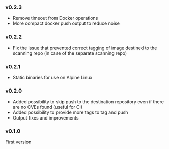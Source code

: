 ### v0.2.3

* Remove timeout from Docker operations
* More compact docker push output to reduce noise

### v0.2.2

* Fix the issue that prevented correct tagging of image destined to the scanning repo (in case of the separate scanning repo)

### v0.2.1

* Static binaries for use on Alpine Linux

### v0.2.0

* Added possibility to skip push to the destination repository even if there are no CVEs found (useful for CI)
* Added possibility to provide more tags to tag and push
* Output fixes and improvements

### v0.1.0

First version